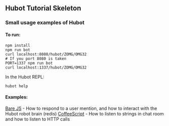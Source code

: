 ## Hubot Tutorial Skeleton

### Small usage examples of Hubot

#### To run: 

```
npm install
npm run bot
curl localhost:8080/hubot/ZOMG/OMG32
# If you port 8080 is taken
PORT=1337 npm run bot
curl localhost:1337/hubot/ZOMG/OMG32
```

In the Hubot REPL:
```
hubot help
```

#### Examples:

[Bare JS](./scripts/bare.js) - How to respond to a user mention, and how to interact with the Hubot robot brain (redis)
[CoffeeScript](./scripts/simple-example.coffee) - How to listen to strings in chat room and how to listen to HTTP calls
